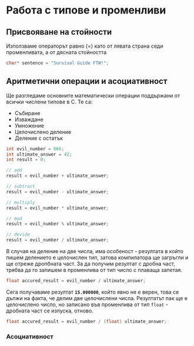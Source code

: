 # Работа с типове и променливи

## Присвояване на стойности

Използваме операторът равно \(=\) като от лявата страна седи променливата, а от дясната стойността

```c
char* sentence = "Survival Guide FTW!";
```

## Аритметични операции и асоциативност

Ще разгледаме основните математически операции поддържани от всички числени типове в С. Те са:

* Събиране
* Изваждане
* Умножение
* Целочислено деление
* Деление с остатък

```c
int evil_number = 666;
int ultimate_answer = 42;
int result = 0;

// add
result = evil_number + ultimate_answer;

// subtract
result = evil_number - ultimate_answer;

// multiply
result = evil_number * ultimate_answer;

// mod
result = evil_number % ultimate_answer;

// devide
result = evil_number / ultimate_answer;
```

В случая на деление на две числа, има особеност - резултата в който пишем делението е целочислен тип, затова компилатора ще загръгли и ще отреже дропбната част. За да получим резултат с дробна част, трябва да го запишем в променлива от тип число с плаваща запетая.

```c
float accured_result = evil_number / ultimate_answer;
```

Сега получаваме резултат **`15.000000`**, който явно не е верен, това се дължи на факта, че делим две целочислени числа. Резултатът пак ще е целочислено число, но записано във променлива от тип `float` - дробната част се изпуска, отново.

```c
float accured_result = evil_number / (float) ultimate_answer;
```

### Асоциативност



